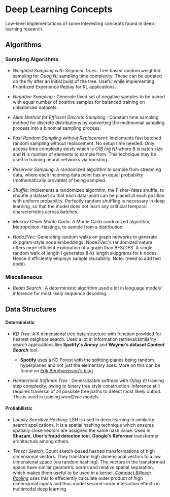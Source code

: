 # Deep Learning Concepts
Low-level implementations of some interesting concepts found in deep learning research.

## Algorithms

### Sampling Algorithms

* _Weighted Sampling with Segment Trees_: Tree based random weighted sampling for _O(log N)_ sampling time complexity. These can be updated on the fly after an initial build of the tree.
Useful while implementing Prioritized Experience Replay for RL applications.

* _Negative Sampling_ : Generate fixed set of negative samples to be paired with equal number of positive samples for balanced training on unbalanced datasets.

* _Alias Method for Efficient Discrete Sampling_ : Constant time sampling method for discrete distributions by converting the multinomial sampling process into a binomial sampling process.

* _Fast Random Sampling without Replacement_: Implements fast batched random sampling without replacement. No setup time needed. Only access time complexity exists which is _O(B log N)_ where B is batch size and N is number of elements to sample from. This technique may be used in training neural networks via boosting.

* _Reservoir Sampling_: A randomized algorithm to sample from streaming data, where each incoming data point has an equal probability (mathematically provable) of being sampled.

* _Shuffle_: Implements a randomized algorithm, the Fisher-Yates shuffle, to shuufle a dataset so that each data-point can be placed at each position with uniform probability. Perfectly random shuffling is necessary in deep learning, so that the model does not learn any artificial temporal characteristics across batches.

* _Markov Chain Monte Carlo_: A Monte Carlo randomized algorithm, Metropoliton-Hastings, to sample from a distribution.

* _Node2Vec_: Generating random walks on graph networks to generate skipgram-style node embeddings. Node2Vec's randomized nature offers more efficient exploration of a graph than BFS/DFS. A single random walk of length l generates (l-k) length skipgrams for k nodes. Hence it efficiently employs sample reusability. Note: (need to add test code).

### Miscellaneous

* _Beam Search_ : A deterministic algorithm used a lot in language models' inference for most likely sequence decoding.

## Data Structures

#### Deterministic

* _KD Tree_: A K dimensional tree data structure with function provided for nearest neighbor search. Used a lot in information retrieval/similarity search applications like __Spotify's *Annoy*__ and __Waymo's dataset *Content Search*__ tool.

    * __Spotify__ uses a KD Forest with the splitting planes being random hyperplanes and not just the elementary axes. More on this can be found on [Erik Bernhardsson's blog](https://erikbern.com/2015/10/01/nearest-neighbors-and-vector-models-part-2-how-to-search-in-high-dimensional-spaces.html)

* _Heirarchical Softmax Tree_ : Generalizable softmax with _O(log V)_ training step complexity, owing to binary tree style construction. Inference still requires traversal of all possible tree paths to detect most likely output. This is used in training _word2vec_ models.

#### Probabilistic

* _Locally Sensitive Hashing_: LSH is used in deep learning in similarity search applications. It is a spatial hashing technique which ensures spatially close vectors are assigned the same hash value. Used in __Shazam__, __Uber's fraud detecton tool__, __Google's Reformer__ transformer architecture among others.

* _Tensor Sketch_: Count sketch-based hashed transformations of high dimensional vectors. They transform high dimensional vectors to a low dimensional space (via random hashing). The vectors in the transformed space have similar geometric norms and relative spatial separation, which makes them useful to be used in a kernel. [_Compact Bilinear Pooling_](https://arxiv.org/abs/1511.06062) uses this to effeciently calculate outer product of high dimensional inputs and thus model second-order interaction effects in multimodal deep learning.






